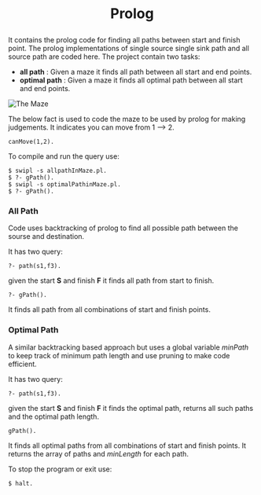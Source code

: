 # <p align="center"> Prolog <p>

It contains the prolog code for finding all paths between start and finish point. The prolog implementations of single source single sink path and all source path are coded here. The project contain two tasks:
* **all path** : Given a maze it finds all path between all start and end points.
* **optimal path** : Given a maze it finds all optimal path between all start and end points.

![The Maze](http://https://github.com/paritoshmittal12/prolog/Task3/Maze.png)

The below fact is used to code the maze to be used by prolog for making judgements. It indicates you can move from 1 -->  2.
```
canMove(1,2).
```

To compile and run the query use:
```
$ swipl -s allpathInMaze.pl.
$ ?- gPath().
$ swipl -s optimalPathinMaze.pl.
$ ?- gPath().
```


### All Path
Code uses backtracking of prolog to find all possible path between the sourse and destination.

It has two query:
```
?- path(s1,f3).
```
given the start **S** and finish **F** it finds all path from start to finish.

```
?- gPath().
```
It finds all path from all combinations of start and finish points.


### Optimal Path
A similar backtracking based approach but uses a global variable *minPath* to keep track of minimum path length and use pruning to make code efficient.

It has two query:
```
?- path(s1,f3).
```
given the start **S** and finish **F** it finds the optimal path, returns all such paths and the optimal path length.

```
gPath().
```
It finds all optimal paths from all combinations of start and finish points. It returns the array of paths and *minLength* for each path.


To stop the program or exit use: 
```
$ halt. 
```
